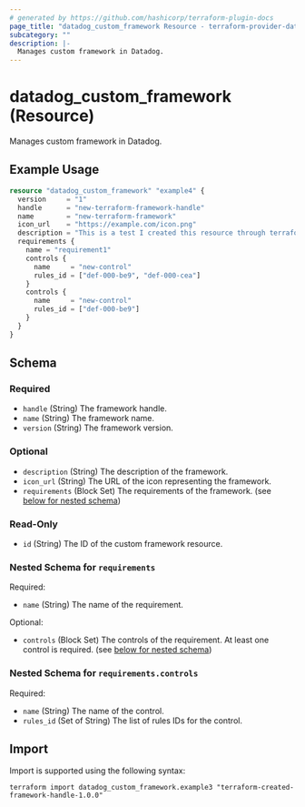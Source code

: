 ```yaml
---
# generated by https://github.com/hashicorp/terraform-plugin-docs
page_title: "datadog_custom_framework Resource - terraform-provider-datadog"
subcategory: ""
description: |-
  Manages custom framework in Datadog.
---
```


# datadog_custom_framework (Resource)

Manages custom framework in Datadog.

## Example Usage

```terraform
resource "datadog_custom_framework" "example4" {
  version     = "1"
  handle      = "new-terraform-framework-handle"
  name        = "new-terraform-framework"
  icon_url    = "https://example.com/icon.png"
  description = "This is a test I created this resource through terraform"
  requirements {
    name = "requirement1"
    controls {
      name     = "new-control"
      rules_id = ["def-000-be9", "def-000-cea"]
    }
    controls {
      name     = "new-control"
      rules_id = ["def-000-be9"]
    }
  }
}
```

<!-- schema generated by tfplugindocs -->
## Schema

### Required

- `handle` (String) The framework handle.
- `name` (String) The framework name.
- `version` (String) The framework version.

### Optional

- `description` (String) The description of the framework.
- `icon_url` (String) The URL of the icon representing the framework.
- `requirements` (Block Set) The requirements of the framework. (see [below for nested schema](#nestedblock--requirements))

### Read-Only

- `id` (String) The ID of the custom framework resource.

<a id="nestedblock--requirements"></a>
### Nested Schema for `requirements`

Required:

- `name` (String) The name of the requirement.

Optional:

- `controls` (Block Set) The controls of the requirement. At least one control is required. (see [below for nested schema](#nestedblock--requirements--controls))

<a id="nestedblock--requirements--controls"></a>
### Nested Schema for `requirements.controls`

Required:

- `name` (String) The name of the control.
- `rules_id` (Set of String) The list of rules IDs for the control.

## Import

Import is supported using the following syntax:

```shell
terraform import datadog_custom_framework.example3 "terraform-created-framework-handle-1.0.0"
```
